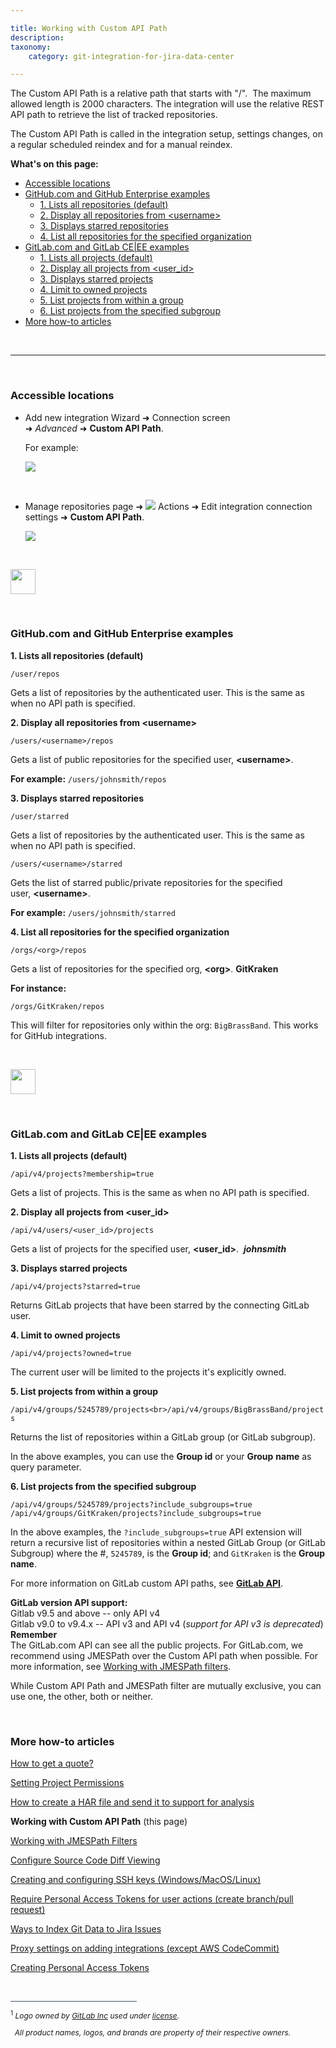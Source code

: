 ```yaml
---

title: Working with Custom API Path
description:
taxonomy:
    category: git-integration-for-jira-data-center

---
```


The Custom API Path is a relative path that starts with "/".  The maximum allowed length is 2000 characters. The integration will use the relative REST API path to retrieve the list of tracked repositories.

The Custom API Path is called in the integration setup, settings changes, on a regular scheduled reindex and for a manual reindex.

**What's on this page:**
- [Accessible locations](#accessible-locations)
- [GitHub.com and GitHub Enterprise examples](#githubcom-and-github-enterprise-examples)
  - [1. Lists all repositories (default)](#1-lists-all-repositories-default)
  - [2. Display all repositories from \<username\>](#2-display-all-repositories-from-username)
  - [3. Displays starred repositories](#3-displays-starred-repositories)
  - [4. List all repositories for the specified organization](#4-list-all-repositories-for-the-specified-organization)
- [GitLab.com and GitLab CE|EE examples](#gitlabcom-and-gitlab-ceee-examples)
  - [1. Lists all projects (default)](#1-lists-all-projects-default)
  - [2. Display all projects from \<user\_id\>](#2-display-all-projects-from-user_id)
  - [3. Displays starred projects](#3-displays-starred-projects)
  - [4. Limit to owned projects](#4-limit-to-owned-projects)
  - [5. List projects from within a group](#5-list-projects-from-within-a-group)
  - [6. List projects from the specified subgroup](#6-list-projects-from-the-specified-subgroup)
- [More how-to articles](#more-how-to-articles)

&nbsp;
* * *
&nbsp;

### Accessible locations

*   Add new integration Wizard ➜ Connection screen ➜ _Advanced_ ➜ **Custom API Path**.

    For example:

    ![](/wp-content/uploads/gij-gitserver-github-custom-api-path-01.png)

&nbsp;

*   Manage repositories page ➜ ![](/wp-content/uploads/actions-icon.png) Actions ➜ Edit integration connection settings ➜ **Custom API Path**.

    ![](/wp-content/uploads/gij-gitserver-actions-int-conn-cfg-custom-apipath.png)

&nbsp;

<img src='/wp-content/uploads/github-mobile-dark.png' width=40 height=40 style='margin-bottom:10px;display:block;' />

&nbsp;

<div id='githubcom-and-github-enterprise-examples'> <!-- set anchor -->

### GitHub.com and GitHub Enterprise examples

**1\. Lists all repositories (default)**

`/user/repos`

Gets a list of repositories by the authenticated user. This is the same as when no API path is specified.

**2\. Display all repositories from \<username\>**

`/users/<username>/repos`

Gets a list of public repositories for the specified user, **\<username\>**.

**For example:** `/users/johnsmith/repos`

**3\. Displays starred repositories**

`/user/starred`

Gets a list of repositories by the authenticated user. This is the same as when no API path is specified.

`/users/<username>/starred`

Gets the list of starred public/private repositories for the specified user, **\<username\>**.

**For example:** `/users/johnsmith/starred`

**4\. List all repositories for the specified organization**

`/orgs/<org>/repos`

Gets a list of repositories for the specified org, **\<org\>**. __GitKraken__

**For instance:**

`/orgs/GitKraken/repos`

This will filter for repositories only within the org: `BigBrassBand`. This works for GitHub integrations.

&nbsp;

<img src='/wp-content/uploads/gij-gitlab-mobile.png' width=40 height=40 style='margin-bottom:10px;display:block;' />

&nbsp;

<div id='gitlabcom-and-gitlab-ceee-examples'> <!-- set anchor -->

### GitLab.com and GitLab CE|EE examples

**1\. Lists all projects (default)**

`/api/v4/projects?membership=true`

Gets a list of projects. This is the same as when no API path is specified.

**2\. Display all projects from \<user\_id\>**

`/api/v4/users/<user_id>/projects`

Gets a list of projects for the specified user, **\<user\_id\>**.  _**johnsmith**_

**3\. Displays starred projects**

`/api/v4/projects?starred=true`

Returns GitLab projects that have been starred by the connecting GitLab user.

**4\. Limit to owned projects**

`/api/v4/projects?owned=true`

The current user will be limited to the projects it's explicitly owned.

**5\. List projects from within a group**

`/api/v4/groups/5245789/projects<br>/api/v4/groups/BigBrassBand/projects`

Returns the list of repositories within a GitLab group (or GitLab subgroup).

In the above examples, you can use the **Group id** or your **Group** **name** as query parameter.

**6\. List projects from the specified subgroup**

`/api/v4/groups/5245789/projects?include_subgroups=true`
`/api/v4/groups/GitKraken/projects?include_subgroups=true`

In the above examples, the `?include_subgroups=true` API extension will return a recursive list of repositories within a nested GitLab Group (or GitLab Subgroup) where the #, `5245789`, is the **Group id**; and `GitKraken` is the **Group name**.

For more information on GitLab custom API paths, see <a href='https://docs.gitlab.com/ee/api/' target='_blank'><b>GitLab API</b></a>.

<div class="bbb-callout bbb--info">
    <div class="irow">
    <div class="ilogobox">
        <span class="logoimg"></span>
    </div>
    <div class="imsgbox">
        <b>GitLab version API support:</b><br>
        Gitlab v9.5 and above -- only API v4<br>
        Gitlab v9.0 to v9.4.x -- API v3 and API v4 (<i>support for API v3 is deprecated</i>)
    </div>
    </div>
</div>

<div class="bbb-callout bbb--note">
    <div class="irow">
    <div class="ilogobox">
        <span class="logoimg"></span>
    </div>
    <div class="imsgbox">
        <b>Remember</b><br>
        The GitLab.com API can see all the public projects. For GitLab.com, we recommend using JMESPath over the Custom API path when possible. For more information, see <a href='/git-integration-for-jira-data-center/working-with-jmespath-filters-gij-self-managed'>Working with JMESPath filters</a>.
    </div>
    </div>
</div>

While Custom API Path and JMESPath filter are mutually exclusive, you can use one, the other, both or neither.

&nbsp;

### More how-to articles

[How to get a quote?](/git-integration-for-jira-data-center/how-to-get-a-quote-gij-self-managed/)

[Setting Project Permissions](/git-integration-for-jira-data-center/Setting-Project-Permissions-gij-self-managed)

[How to create a HAR file and send it to support for analysis](/git-integration-for-jira-data-center/how-to-create-a-har-file-and-send-it-to-support-for-analysis-gij-self-managed/)

**Working with Custom API Path** (this page)

[Working with JMESPath Filters](/git-integration-for-jira-data-center/Working-with-JMESPath-Filters-gij-self-managed)

[Configure Source Code Diff Viewing](/git-integration-for-jira-data-center/configure-source-code-diff-viewing-gij-self-managed)

[Creating and configuring SSH keys (Windows/MacOS/Linux)](/git-integration-for-jira-data-center/creating-and-configuring-ssh-keys-windows-macos-linux-gij-self-managed)

[Require Personal Access Tokens for user actions (create branch/pull request)](/git-integration-for-jira-data-center/Require-Personal-Access-Tokens-for-user-actions-(create-branch-pull-request)-gij-self-managed)

[Ways to Index Git Data to Jira Issues](/git-integration-for-jira-data-center/Ways-to-Index-Git-Data-to-Jira-Issues-gij-self-managed)

[Proxy settings on adding integrations (except AWS CodeCommit)](/git-integration-for-jira-data-center/Proxy-settings-on-adding-integrations-(except-AWS-CodeCommit)-gij-self-managed)

[Creating Personal Access Tokens](/git-integration-for-jira-data-center/Creating-Personal-Access-Tokens-gij-self-managed)

&nbsp;
&nbsp;
&nbsp;
&nbsp;
&nbsp;

<div style='border-top: 1px solid #456; width: 40%; padding-bottom: 12px'></div>
<div style='font-size: 12px;'>
    <sup>1</sup> <i>Logo owned by <a href='https://gitlab.com/'>GitLab Inc</a> used under <a href='https://creativecommons.org/licenses/by-nc-sa/4.0/'>license</a>.
    <p>&nbsp;&nbsp;All product names, logos, and brands are property of their respective owners.</p></i>
</div>

